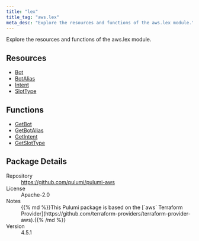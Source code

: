 ```yaml
---
title: "lex"
title_tag: "aws.lex"
meta_desc: "Explore the resources and functions of the aws.lex module."
---
```


<!-- WARNING: this file was generated by Pulumi Docs Generator. -->
<!-- Do not edit by hand unless you're certain you know what you are doing! -->

Explore the resources and functions of the aws.lex module.

<h2 id="resources">Resources</h2>
<ul class="api">
    <li><a href="bot" title="Bot"><span class="symbol resource"></span>Bot</a></li>
    <li><a href="botalias" title="BotAlias"><span class="symbol resource"></span>BotAlias</a></li>
    <li><a href="intent" title="Intent"><span class="symbol resource"></span>Intent</a></li>
    <li><a href="slottype" title="SlotType"><span class="symbol resource"></span>SlotType</a></li>
</ul>

<h2 id="functions">Functions</h2>
<ul class="api">
    <li><a href="getbot" title="GetBot"><span class="symbol function"></span>GetBot</a></li>
    <li><a href="getbotalias" title="GetBotAlias"><span class="symbol function"></span>GetBotAlias</a></li>
    <li><a href="getintent" title="GetIntent"><span class="symbol function"></span>GetIntent</a></li>
    <li><a href="getslottype" title="GetSlotType"><span class="symbol function"></span>GetSlotType</a></li>
</ul>

<h2 id="package-details">Package Details</h2>
<dl class="package-details">
	<dt>Repository</dt>
	<dd><a href="https://github.com/pulumi/pulumi-aws">https://github.com/pulumi/pulumi-aws</a></dd>
	<dt>License</dt>
	<dd>Apache-2.0</dd>
	<dt>Notes</dt>
	<dd>{{% md %}}This Pulumi package is based on the [`aws` Terraform Provider](https://github.com/terraform-providers/terraform-provider-aws).{{% /md %}}</dd>
	<dt>Version</dt>
	<dd>4.5.1</dd>
</dl>


